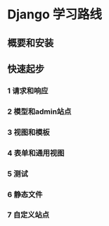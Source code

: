 # Django 学习路线

## 概要和安装


## 快速起步

### 1 请求和响应

### 2 模型和admin站点

### 3 视图和模板

### 4 表单和通用视图

### 5 测试

### 6 静态文件

### 7 自定义站点

